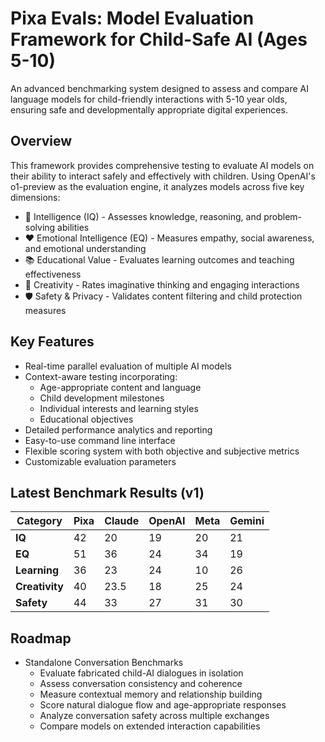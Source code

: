 # Pixa Evals: Model Evaluation Framework for Child-Safe AI (Ages 5-10)

An advanced benchmarking system designed to assess and compare AI language models for child-friendly interactions with 5-10 year olds, ensuring safe and developmentally appropriate digital experiences.

## Overview

This framework provides comprehensive testing to evaluate AI models on their ability to interact safely and effectively with children. Using OpenAI's o1-preview as the evaluation engine, it analyzes models across five key dimensions:

- 🧠 Intelligence (IQ) - Assesses knowledge, reasoning, and problem-solving abilities
- ❤️ Emotional Intelligence (EQ) - Measures empathy, social awareness, and emotional understanding  
- 📚 Educational Value - Evaluates learning outcomes and teaching effectiveness
- 🎨 Creativity - Rates imaginative thinking and engaging interactions
- 🛡️ Safety & Privacy - Validates content filtering and child protection measures

## Key Features

- Real-time parallel evaluation of multiple AI models
- Context-aware testing incorporating:
  - Age-appropriate content and language
  - Child development milestones
  - Individual interests and learning styles
  - Educational objectives
- Detailed performance analytics and reporting
- Easy-to-use command line interface
- Flexible scoring system with both objective and subjective metrics
- Customizable evaluation parameters

## Latest Benchmark Results (v1)

| **Category** | **Pixa** | **Claude** | **OpenAI** | **Meta** | **Gemini** |
|--------------|----------|------------|------------|----------|------------|
| **IQ**       | 42       | 20         | 19         | 20       | 21         |
| **EQ**       | 51       | 36         | 24         | 34       | 19         |
| **Learning** | 36       | 23         | 24         | 10       | 26         |
| **Creativity** | 40      | 23.5       | 18         | 25       | 24         |
| **Safety**   | 44       | 33         | 27         | 31       | 30         |


## Roadmap

- Standalone Conversation Benchmarks
  - Evaluate fabricated child-AI dialogues in isolation
  - Assess conversation consistency and coherence
  - Measure contextual memory and relationship building
  - Score natural dialogue flow and age-appropriate responses
  - Analyze conversation safety across multiple exchanges
  - Compare models on extended interaction capabilities

